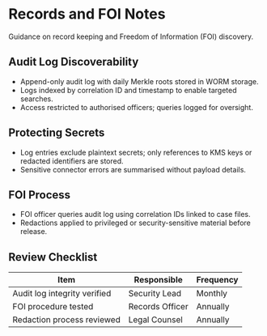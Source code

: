 # Records and FOI Notes

Guidance on record keeping and Freedom of Information (FOI) discovery.

## Audit Log Discoverability
- Append-only audit log with daily Merkle roots stored in WORM storage.
- Logs indexed by correlation ID and timestamp to enable targeted searches.
- Access restricted to authorised officers; queries logged for oversight.

## Protecting Secrets
- Log entries exclude plaintext secrets; only references to KMS keys or redacted identifiers are stored.
- Sensitive connector errors are summarised without payload details.

## FOI Process
- FOI officer queries audit log using correlation IDs linked to case files.
- Redactions applied to privileged or security-sensitive material before release.

## Review Checklist
| Item | Responsible | Frequency |
| --- | --- | --- |
| Audit log integrity verified | Security Lead | Monthly |
| FOI procedure tested | Records Officer | Annually |
| Redaction process reviewed | Legal Counsel | Annually |

